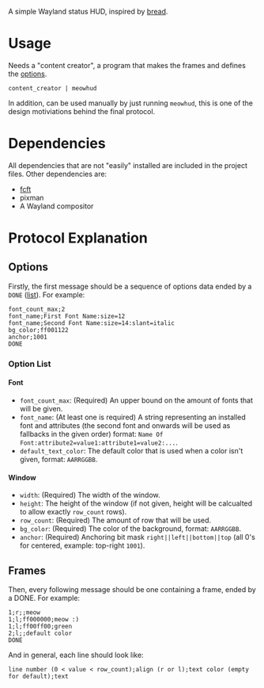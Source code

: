 A simple Wayland status HUD, inspired by [bread](https://github.com/netfri25/bread).

# Usage
Needs a "content creator", a program that makes the frames
and defines the [options](optoins).

```
content_creator | meowhud
```

In addition, can be used manually by just running ```meowhud```,
this is one of the design motiviations behind the final
protocol.

# Dependencies
All dependencies that are not "easily" installed are
included in the project files.
Other dependencies are:
* [fcft](https://codeberg.org/dnkl/fcft)
* pixman
* A Wayland compositor

# Protocol Explanation
## Options
Firstly, the first message should be a sequence of options
data ended by a `DONE` ([list](#option-list)). For example:

```
font_count_max;2
font_name;First Font Name:size=12
font_name;Second Font Name:size=14:slant=italic
bg_color;ff001122
anchor;1001
DONE
```

### Option List

#### Font

* `font_count_max`: (Required) An upper bound on the amount of fonts that will be given.
* `font_name`: (At least one is required) A string representing an installed font and attributes (the second font and onwards will be used as fallbacks in the given order) format: `Name Of Font:attribute2=value1:attribute1=value2:...`.
* `default_text_color`: The default color that is used when a color isn't given, format: `AARRGGBB`.

#### Window

* `width`: (Required) The width of the window.
* `height`: The height of the window (if not given, height
will be calcualted to allow exactly `row_count` rows).
* `row_count`: (Required) The amount of row that will be used.
* `bg_color`: (Required) The color of the background, format: `AARRGGBB`.
* `anchor`: (Required) Anchoring bit mask `right||left||bottom||top` (all 0's for centered, example: top-right `1001`).

## Frames

Then, every following message should be one containing a
frame, ended by a DONE. For example:

```
1;r;;meow
1;l;ff000000;meow :)
1;l;ff00ff00;green
2;l;;default color
DONE
```

And in general, each line should look like:

`line number (0 < value < row_count);align (r or l);text color (empty for default);text`
